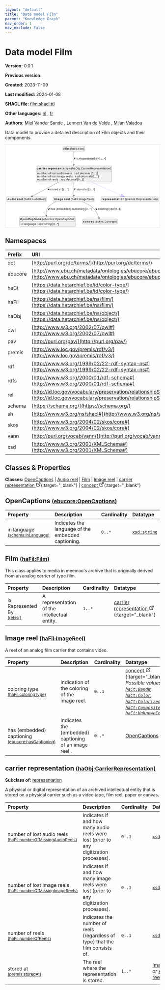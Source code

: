 ```yaml
---
layout: "default"
title: "Data model Film"
parent: "Knowledge Graph"
nav_order: 1
nav_exclude: False
---
```

<svg xmlns="http://www.w3.org/2000/svg" style="display: none;"><symbol id="svg-external-link" width="24" height="24" viewBox="0 0 24 24" fill="none" stroke="currentColor" stroke-width="2" stroke-linecap="round" stroke-linejoin="round" class="feather feather-external-link"><title id="svg-external-link-title">(external link)</title><path d="M18 13v6a2 2 0 0 1-2 2H5a2 2 0 0 1-2-2V8a2 2 0 0 1 2-2h6"></path><polyline points="15 3 21 3 21 9"></polyline><line x1="10" y1="14" x2="21" y2="3"></line> </symbol></svg>

Data model Film
====================

**Version:** 0.0.1

**Previous version:** 

**Created:** 2023-11-09

**Last modified:** 2024-01-08

**SHACL file:** [film.shacl.ttl](film.shacl.ttl)

**Other languages:**
[nl](../nl)
, [fr](../fr)

**Authors:**
[Miel Vander Sande](mailto:miel.vandersande@meemoo.be)
, [Lennert Van de Velde](mailto:lennert.vandevelde@meemoo.be)
, [Milan Valadou](mailto:milan.valadou@meemoo.be)


Data model to provide a detailed description of Film objects and their components.

<div class="wrap">
  <div class="zoom">
  <svg xmlns="http://www.w3.org/2000/svg" xmlns:xlink="http://www.w3.org/1999/xlink" contentStyleType="text/css" preserveAspectRatio="none" version="1.1" viewBox="0 0 801 430" zoomAndPan="magnify"><defs/><g><a href="#ebucore%3AOpenCaptions" target="_top" title="#ebucore%3AOpenCaptions" xlink:actuate="onRequest" xlink:href="#ebucore%3AOpenCaptions" xlink:show="new" xlink:title="#ebucore%3AOpenCaptions" xlink:type="simple"><g id="elem_ebucore_OpenCaptions"><rect codeLine="15" fill="#F1F1F1" height="50.5938" id="ebucore_OpenCaptions" rx="3.5" ry="3.5" style="stroke:#181818;stroke-width:0.5;" width="293" x="73" y="373"/><text fill="#000000" font-family="sans-serif" font-size="14" font-weight="bold" lengthAdjust="spacing" textLength="111" x="76" y="390.9951">OpenCaptions</text><text fill="#000000" font-family="sans-serif" font-size="14" lengthAdjust="spacing" textLength="4" x="187" y="390.9951"> </text><text fill="#000000" font-family="sans-serif" font-size="14" lengthAdjust="spacing" textLength="172" x="191" y="390.9951">(ebucore:OpenCaptions)</text><line style="stroke:#181818;stroke-width:0.5;" x1="74" x2="365" y1="399.2969" y2="399.2969"/><text fill="#000000" font-family="sans-serif" font-size="14" lengthAdjust="spacing" textLength="12" x="79" y="416.292">in</text><text fill="#000000" font-family="sans-serif" font-size="14" lengthAdjust="spacing" textLength="4" x="91" y="416.292"> </text><text fill="#000000" font-family="sans-serif" font-size="14" lengthAdjust="spacing" textLength="64" x="95" y="416.292">language</text><text fill="#000000" font-family="sans-serif" font-size="14" lengthAdjust="spacing" textLength="4" x="159" y="416.292"> </text><text fill="#000000" font-family="sans-serif" font-size="14" lengthAdjust="spacing" textLength="5" x="163" y="416.292">:</text><text fill="#000000" font-family="sans-serif" font-size="14" lengthAdjust="spacing" textLength="4" x="168" y="416.292"> </text><text fill="#000000" font-family="sans-serif" font-size="14" font-style="italic" lengthAdjust="spacing" textLength="68" x="172" y="416.292">xsd:string</text><text fill="#000000" font-family="sans-serif" font-size="14" lengthAdjust="spacing" textLength="4" x="240" y="416.292"> </text><text fill="#000000" font-family="sans-serif" font-size="14" lengthAdjust="spacing" textLength="34" x="244" y="416.292">[0..*]</text></g></a><a href="#haFil%3AAudioReel" target="_top" title="#haFil%3AAudioReel" xlink:actuate="onRequest" xlink:href="#haFil%3AAudioReel" xlink:show="new" xlink:title="#haFil%3AAudioReel" xlink:type="simple"><g id="elem_haFil_AudioReel"><rect codeLine="16" fill="#F1F1F1" height="26.2969" id="haFil_AudioReel" rx="3.5" ry="3.5" style="stroke:#181818;stroke-width:0.5;" width="207" x="7" y="270"/><text fill="#000000" font-family="sans-serif" font-size="14" font-weight="bold" lengthAdjust="spacing" textLength="45" x="10" y="287.9951">Audio</text><text fill="#000000" font-family="sans-serif" font-size="14" font-weight="bold" lengthAdjust="spacing" textLength="5" x="55" y="287.9951"> </text><text fill="#000000" font-family="sans-serif" font-size="14" font-weight="bold" lengthAdjust="spacing" textLength="31" x="60" y="287.9951">reel</text><text fill="#000000" font-family="sans-serif" font-size="14" lengthAdjust="spacing" textLength="4" x="91" y="287.9951"> </text><text fill="#000000" font-family="sans-serif" font-size="14" lengthAdjust="spacing" textLength="116" x="95" y="287.9951">(haFil:AudioReel)</text></g></a><a href="#haFil%3AFilm" target="_top" title="#haFil%3AFilm" xlink:actuate="onRequest" xlink:href="#haFil%3AFilm" xlink:show="new" xlink:title="#haFil%3AFilm" xlink:type="simple"><g id="elem_haFil_Film"><rect codeLine="17" fill="#F1F1F1" height="26.2969" id="haFil_Film" rx="3.5" ry="3.5" style="stroke:#181818;stroke-width:0.5;" width="114" x="298.5" y="7"/><text fill="#000000" font-family="sans-serif" font-size="14" font-weight="bold" lengthAdjust="spacing" textLength="31" x="301.5" y="24.9951">Film</text><text fill="#000000" font-family="sans-serif" font-size="14" lengthAdjust="spacing" textLength="4" x="332.5" y="24.9951"> </text><text fill="#000000" font-family="sans-serif" font-size="14" lengthAdjust="spacing" textLength="73" x="336.5" y="24.9951">(haFil:Film)</text></g></a><a href="#haFil%3AImageReel" target="_top" title="#haFil%3AImageReel" xlink:actuate="onRequest" xlink:href="#haFil%3AImageReel" xlink:show="new" xlink:title="#haFil%3AImageReel" xlink:type="simple"><g id="elem_haFil_ImageReel"><rect codeLine="18" fill="#F1F1F1" height="26.2969" id="haFil_ImageReel" rx="3.5" ry="3.5" style="stroke:#181818;stroke-width:0.5;" width="212" x="249.5" y="270"/><text fill="#000000" font-family="sans-serif" font-size="14" font-weight="bold" lengthAdjust="spacing" textLength="47" x="252.5" y="287.9951">Image</text><text fill="#000000" font-family="sans-serif" font-size="14" font-weight="bold" lengthAdjust="spacing" textLength="5" x="299.5" y="287.9951"> </text><text fill="#000000" font-family="sans-serif" font-size="14" font-weight="bold" lengthAdjust="spacing" textLength="31" x="304.5" y="287.9951">reel</text><text fill="#000000" font-family="sans-serif" font-size="14" lengthAdjust="spacing" textLength="4" x="335.5" y="287.9951"> </text><text fill="#000000" font-family="sans-serif" font-size="14" lengthAdjust="spacing" textLength="119" x="339.5" y="287.9951">(haFil:ImageReel)</text></g></a><a href="../../objects/en#haObj%3ACarrierRepresentation" target="_top" title="../../objects/en#haObj%3ACarrierRepresentation" xlink:actuate="onRequest" xlink:href="../../objects/en#haObj%3ACarrierRepresentation" xlink:show="new" xlink:title="../../objects/en#haObj%3ACarrierRepresentation" xlink:type="simple"><g id="elem_haObj_CarrierRepresentation"><rect codeLine="19" fill="#F1F1F1" height="83.1875" id="haObj_CarrierRepresentation" rx="3.5" ry="3.5" style="stroke:#181818;stroke-width:0.5;" width="393" x="159" y="110"/><text fill="#000000" font-family="sans-serif" font-size="14" font-weight="bold" lengthAdjust="spacing" textLength="53" x="162" y="127.9951">carrier</text><text fill="#000000" font-family="sans-serif" font-size="14" font-weight="bold" lengthAdjust="spacing" textLength="5" x="215" y="127.9951"> </text><text fill="#000000" font-family="sans-serif" font-size="14" font-weight="bold" lengthAdjust="spacing" textLength="118" x="220" y="127.9951">representation</text><text fill="#000000" font-family="sans-serif" font-size="14" lengthAdjust="spacing" textLength="4" x="338" y="127.9951"> </text><text fill="#000000" font-family="sans-serif" font-size="14" lengthAdjust="spacing" textLength="207" x="342" y="127.9951">(haObj:CarrierRepresentation)</text><line style="stroke:#181818;stroke-width:0.5;" x1="160" x2="551" y1="136.2969" y2="136.2969"/><text fill="#000000" font-family="sans-serif" font-size="14" lengthAdjust="spacing" textLength="54" x="165" y="153.292">number</text><text fill="#000000" font-family="sans-serif" font-size="14" lengthAdjust="spacing" textLength="4" x="219" y="153.292"> </text><text fill="#000000" font-family="sans-serif" font-size="14" lengthAdjust="spacing" textLength="13" x="223" y="153.292">of</text><text fill="#000000" font-family="sans-serif" font-size="14" lengthAdjust="spacing" textLength="4" x="236" y="153.292"> </text><text fill="#000000" font-family="sans-serif" font-size="14" lengthAdjust="spacing" textLength="25" x="240" y="153.292">lost</text><text fill="#000000" font-family="sans-serif" font-size="14" lengthAdjust="spacing" textLength="4" x="265" y="153.292"> </text><text fill="#000000" font-family="sans-serif" font-size="14" lengthAdjust="spacing" textLength="38" x="269" y="153.292">audio</text><text fill="#000000" font-family="sans-serif" font-size="14" lengthAdjust="spacing" textLength="4" x="307" y="153.292"> </text><text fill="#000000" font-family="sans-serif" font-size="14" lengthAdjust="spacing" textLength="34" x="311" y="153.292">reels</text><text fill="#000000" font-family="sans-serif" font-size="14" lengthAdjust="spacing" textLength="4" x="345" y="153.292"> </text><text fill="#000000" font-family="sans-serif" font-size="14" lengthAdjust="spacing" textLength="5" x="349" y="153.292">:</text><text fill="#000000" font-family="sans-serif" font-size="14" lengthAdjust="spacing" textLength="4" x="354" y="153.292"> </text><text fill="#000000" font-family="sans-serif" font-size="14" font-style="italic" lengthAdjust="spacing" textLength="82" x="358" y="153.292">xsd:decimal</text><text fill="#000000" font-family="sans-serif" font-size="14" lengthAdjust="spacing" textLength="4" x="440" y="153.292"> </text><text fill="#000000" font-family="sans-serif" font-size="14" lengthAdjust="spacing" textLength="36" x="444" y="153.292">[0..1]</text><text fill="#000000" font-family="sans-serif" font-size="14" lengthAdjust="spacing" textLength="54" x="165" y="169.5889">number</text><text fill="#000000" font-family="sans-serif" font-size="14" lengthAdjust="spacing" textLength="4" x="219" y="169.5889"> </text><text fill="#000000" font-family="sans-serif" font-size="14" lengthAdjust="spacing" textLength="13" x="223" y="169.5889">of</text><text fill="#000000" font-family="sans-serif" font-size="14" lengthAdjust="spacing" textLength="4" x="236" y="169.5889"> </text><text fill="#000000" font-family="sans-serif" font-size="14" lengthAdjust="spacing" textLength="25" x="240" y="169.5889">lost</text><text fill="#000000" font-family="sans-serif" font-size="14" lengthAdjust="spacing" textLength="4" x="265" y="169.5889"> </text><text fill="#000000" font-family="sans-serif" font-size="14" lengthAdjust="spacing" textLength="42" x="269" y="169.5889">image</text><text fill="#000000" font-family="sans-serif" font-size="14" lengthAdjust="spacing" textLength="4" x="311" y="169.5889"> </text><text fill="#000000" font-family="sans-serif" font-size="14" lengthAdjust="spacing" textLength="34" x="315" y="169.5889">reels</text><text fill="#000000" font-family="sans-serif" font-size="14" lengthAdjust="spacing" textLength="4" x="349" y="169.5889"> </text><text fill="#000000" font-family="sans-serif" font-size="14" lengthAdjust="spacing" textLength="5" x="353" y="169.5889">:</text><text fill="#000000" font-family="sans-serif" font-size="14" lengthAdjust="spacing" textLength="4" x="358" y="169.5889"> </text><text fill="#000000" font-family="sans-serif" font-size="14" font-style="italic" lengthAdjust="spacing" textLength="82" x="362" y="169.5889">xsd:decimal</text><text fill="#000000" font-family="sans-serif" font-size="14" lengthAdjust="spacing" textLength="4" x="444" y="169.5889"> </text><text fill="#000000" font-family="sans-serif" font-size="14" lengthAdjust="spacing" textLength="36" x="448" y="169.5889">[0..1]</text><text fill="#000000" font-family="sans-serif" font-size="14" lengthAdjust="spacing" textLength="54" x="165" y="185.8857">number</text><text fill="#000000" font-family="sans-serif" font-size="14" lengthAdjust="spacing" textLength="4" x="219" y="185.8857"> </text><text fill="#000000" font-family="sans-serif" font-size="14" lengthAdjust="spacing" textLength="13" x="223" y="185.8857">of</text><text fill="#000000" font-family="sans-serif" font-size="14" lengthAdjust="spacing" textLength="4" x="236" y="185.8857"> </text><text fill="#000000" font-family="sans-serif" font-size="14" lengthAdjust="spacing" textLength="34" x="240" y="185.8857">reels</text><text fill="#000000" font-family="sans-serif" font-size="14" lengthAdjust="spacing" textLength="4" x="274" y="185.8857"> </text><text fill="#000000" font-family="sans-serif" font-size="14" lengthAdjust="spacing" textLength="5" x="278" y="185.8857">:</text><text fill="#000000" font-family="sans-serif" font-size="14" lengthAdjust="spacing" textLength="4" x="283" y="185.8857"> </text><text fill="#000000" font-family="sans-serif" font-size="14" font-style="italic" lengthAdjust="spacing" textLength="82" x="287" y="185.8857">xsd:decimal</text><text fill="#000000" font-family="sans-serif" font-size="14" lengthAdjust="spacing" textLength="4" x="369" y="185.8857"> </text><text fill="#000000" font-family="sans-serif" font-size="14" lengthAdjust="spacing" textLength="36" x="373" y="185.8857">[0..1]</text></g></a><a href="#premis%3ARepresentation" target="_top" title="#premis%3ARepresentation" xlink:actuate="onRequest" xlink:href="#premis%3ARepresentation" xlink:show="new" xlink:title="#premis%3ARepresentation" xlink:type="simple"><g id="elem_premis_Representation"><rect codeLine="20" fill="#F1F1F1" height="26.2969" id="premis_Representation" rx="3.5" ry="3.5" style="stroke:#181818;stroke-width:0.5;" width="297" x="497" y="270"/><text fill="#000000" font-family="sans-serif" font-size="14" font-weight="bold" lengthAdjust="spacing" textLength="118" x="500" y="287.9951">representation</text><text fill="#000000" font-family="sans-serif" font-size="14" lengthAdjust="spacing" textLength="4" x="618" y="287.9951"> </text><text fill="#000000" font-family="sans-serif" font-size="14" lengthAdjust="spacing" textLength="169" x="622" y="287.9951">(premis:Representation)</text></g></a><a href="../../terms/en#skos%3AConcept" target="_top" title="../../terms/en#skos%3AConcept" xlink:actuate="onRequest" xlink:href="../../terms/en#skos%3AConcept" xlink:show="new" xlink:title="../../terms/en#skos%3AConcept" xlink:type="simple"><g id="elem_skos_Concept"><rect codeLine="21" fill="#F1F1F1" height="26.2969" id="skos_Concept" rx="3.5" ry="3.5" style="stroke:#181818;stroke-width:0.5;" width="181" x="401" y="385.5"/><text fill="#000000" font-family="sans-serif" font-size="14" font-weight="bold" lengthAdjust="spacing" textLength="64" x="404" y="403.4951">concept</text><text fill="#000000" font-family="sans-serif" font-size="14" lengthAdjust="spacing" textLength="4" x="468" y="403.4951"> </text><text fill="#000000" font-family="sans-serif" font-size="14" lengthAdjust="spacing" textLength="107" x="472" y="403.4951">(skos:Concept)</text></g></a><g id="link_haFil_Film_haObj_CarrierRepresentation"><path codeLine="30" d="M355.5,33.42 C355.5,50.89 355.5,77.55 355.5,103.94 " fill="none" id="haFil_Film-to-haObj_CarrierRepresentation" style="stroke:#454645;stroke-width:1.0;"/><polygon fill="#454645" points="355.5,109.94,359.5,100.94,355.5,104.94,351.5,100.94,355.5,109.94" style="stroke:#454645;stroke-width:1.0;"/><polygon fill="#000000" points="360.5,76.5664,363.4389,67.5213,357.5611,67.5213,360.5,76.5664" style="stroke:#000000;stroke-width:1.0;"/><text fill="#000000" font-family="sans-serif" font-size="13" lengthAdjust="spacing" textLength="10" x="369.5" y="76.0669">is</text><text fill="#000000" font-family="sans-serif" font-size="13" lengthAdjust="spacing" textLength="4" x="379.5" y="76.0669"> </text><text fill="#000000" font-family="sans-serif" font-size="13" lengthAdjust="spacing" textLength="81" x="383.5" y="76.0669">Represented</text><text fill="#000000" font-family="sans-serif" font-size="13" lengthAdjust="spacing" textLength="4" x="464.5" y="76.0669"> </text><text fill="#000000" font-family="sans-serif" font-size="13" lengthAdjust="spacing" textLength="16" x="468.5" y="76.0669">By</text><text fill="#000000" font-family="sans-serif" font-size="13" lengthAdjust="spacing" textLength="4" x="484.5" y="76.0669"> </text><text fill="#000000" font-family="sans-serif" font-size="13" lengthAdjust="spacing" textLength="33" x="488.5" y="76.0669">[1..*]</text></g><g id="link_haFil_ImageReel_ebucore_OpenCaptions"><path codeLine="33" d="M262.58,296.09 C246.17,302.46 231,311.94 220.5,326 C210.69,339.13 209.8016,351.8023 212.1416,366.7423 " fill="none" id="haFil_ImageReel-to-ebucore_OpenCaptions" style="stroke:#454645;stroke-width:1.0;"/><polygon fill="#454645" points="213.07,372.67,215.6292,363.1594,212.2963,367.7302,207.7255,364.3974,213.07,372.67" style="stroke:#454645;stroke-width:1.0;"/><polygon fill="#000000" points="222.5949,338.6358,230.2423,332.9818,225.4584,329.5666,222.5949,338.6358" style="stroke:#000000;stroke-width:1.0;"/><text fill="#000000" font-family="sans-serif" font-size="13" lengthAdjust="spacing" textLength="23" x="234.5" y="339.0669">has</text><text fill="#000000" font-family="sans-serif" font-size="13" lengthAdjust="spacing" textLength="4" x="257.5" y="339.0669"> </text><text fill="#000000" font-family="sans-serif" font-size="13" lengthAdjust="spacing" textLength="79" x="261.5" y="339.0669">(embedded)</text><text fill="#000000" font-family="sans-serif" font-size="13" lengthAdjust="spacing" textLength="4" x="340.5" y="339.0669"> </text><text fill="#000000" font-family="sans-serif" font-size="13" lengthAdjust="spacing" textLength="66" x="344.5" y="339.0669">captioning</text><text fill="#000000" font-family="sans-serif" font-size="13" lengthAdjust="spacing" textLength="4" x="410.5" y="339.0669"> </text><text fill="#000000" font-family="sans-serif" font-size="13" lengthAdjust="spacing" textLength="33" x="414.5" y="339.0669">[0..*]</text></g><g id="link_haFil_ImageReel_skos_Concept"><path codeLine="34" d="M399.62,296.12 C417.59,302.72 437.59,312.39 452.5,326 C470.67,342.59 480.1727,363.9987 485.6627,379.6387 " fill="none" id="haFil_ImageReel-to-skos_Concept" style="stroke:#454645;stroke-width:1.0;"/><polygon fill="#454645" points="487.65,385.3,488.4433,375.4831,485.9939,380.5822,480.8949,378.1328,487.65,385.3" style="stroke:#454645;stroke-width:1.0;"/><polygon fill="#000000" points="476.0878,338.0489,471.6444,329.6402,467.5505,333.8578,476.0878,338.0489" style="stroke:#000000;stroke-width:1.0;"/><text fill="#000000" font-family="sans-serif" font-size="13" lengthAdjust="spacing" textLength="50" x="481.5" y="339.0669">coloring</text><text fill="#000000" font-family="sans-serif" font-size="13" lengthAdjust="spacing" textLength="4" x="531.5" y="339.0669"> </text><text fill="#000000" font-family="sans-serif" font-size="13" lengthAdjust="spacing" textLength="28" x="535.5" y="339.0669">type</text><text fill="#000000" font-family="sans-serif" font-size="13" lengthAdjust="spacing" textLength="4" x="563.5" y="339.0669"> </text><text fill="#000000" font-family="sans-serif" font-size="13" lengthAdjust="spacing" textLength="34" x="567.5" y="339.0669">[0..1]</text></g><g id="link_haObj_CarrierRepresentation_premis_Representation"><path codeLine="36" d="M446.46,193.12 C505.93,219.67 563.1141,245.2109 602.0141,262.5809 " fill="none" id="haObj_CarrierRepresentation-to-premis_Representation" style="stroke:#0000FF;stroke-width:1.0;stroke-dasharray:1.0,3.0;"/><polygon fill="none" points="618.45,269.92,604.4605,257.1023,599.5678,268.0595,618.45,269.92" style="stroke:#0000FF;stroke-width:1.0;"/></g><g id="link_haObj_CarrierRepresentation_haFil_AudioReel"><path codeLine="41" d="M278.65,193.12 C228.41,219.67 171.5248,249.7467 138.6548,267.1167 " fill="none" id="haObj_CarrierRepresentation-to-haFil_AudioReel" style="stroke:#454645;stroke-width:1.0;"/><polygon fill="#454645" points="133.35,269.92,143.1761,269.2516,137.7707,267.5839,139.4384,262.1785,133.35,269.92" style="stroke:#454645;stroke-width:1.0;"/><polygon fill="#000000" points="219.0795,233.9029,228.4496,232.2744,225.7029,227.0778,219.0795,233.9029" style="stroke:#000000;stroke-width:1.0;"/><text fill="#000000" font-family="sans-serif" font-size="13" lengthAdjust="spacing" textLength="41" x="232.5" y="236.0669">stored</text><text fill="#000000" font-family="sans-serif" font-size="13" lengthAdjust="spacing" textLength="4" x="273.5" y="236.0669"> </text><text fill="#000000" font-family="sans-serif" font-size="13" lengthAdjust="spacing" textLength="13" x="277.5" y="236.0669">at</text><text fill="#000000" font-family="sans-serif" font-size="13" lengthAdjust="spacing" textLength="4" x="290.5" y="236.0669"> </text><text fill="#000000" font-family="sans-serif" font-size="13" lengthAdjust="spacing" textLength="33" x="294.5" y="236.0669">[1..*]</text></g><g id="link_haObj_CarrierRepresentation_haFil_ImageReel"><path codeLine="42" d="M355.5,193.12 C355.5,219.67 355.5,246.55 355.5,263.92 " fill="none" id="haObj_CarrierRepresentation-to-haFil_ImageReel" style="stroke:#454645;stroke-width:1.0;"/><polygon fill="#454645" points="355.5,269.92,359.5,260.92,355.5,264.92,351.5,260.92,355.5,269.92" style="stroke:#454645;stroke-width:1.0;"/><polygon fill="#000000" points="360.5,236.5664,363.4389,227.5213,357.5611,227.5213,360.5,236.5664" style="stroke:#000000;stroke-width:1.0;"/><text fill="#000000" font-family="sans-serif" font-size="13" lengthAdjust="spacing" textLength="41" x="369.5" y="236.0669">stored</text><text fill="#000000" font-family="sans-serif" font-size="13" lengthAdjust="spacing" textLength="4" x="410.5" y="236.0669"> </text><text fill="#000000" font-family="sans-serif" font-size="13" lengthAdjust="spacing" textLength="13" x="414.5" y="236.0669">at</text><text fill="#000000" font-family="sans-serif" font-size="13" lengthAdjust="spacing" textLength="4" x="427.5" y="236.0669"> </text><text fill="#000000" font-family="sans-serif" font-size="13" lengthAdjust="spacing" textLength="33" x="431.5" y="236.0669">[1..*]</text></g></g></svg>
  </div>
</div>

## Namespaces

| Prefix | URI      |
| :----- | :------- |
| dct     | [http://purl.org/dc/terms/](http://purl.org/dc/terms/) |
| ebucore     | [http://www.ebu.ch/metadata/ontologies/ebucore/ebucore#](http://www.ebu.ch/metadata/ontologies/ebucore/ebucore#) |
| haCt     | [https://data.hetarchief.be/id/color-type/](https://data.hetarchief.be/id/color-type/) |
| haFil     | [https://data.hetarchief.be/ns/film/](https://data.hetarchief.be/ns/film/) |
| haObj     | [https://data.hetarchief.be/ns/object/](https://data.hetarchief.be/ns/object/) |
| owl     | [http://www.w3.org/2002/07/owl#](http://www.w3.org/2002/07/owl#) |
| pav     | [http://purl.org/pav/](http://purl.org/pav/) |
| premis     | [http://www.loc.gov/premis/rdf/v3/](http://www.loc.gov/premis/rdf/v3/) |
| rdf     | [http://www.w3.org/1999/02/22-rdf-syntax-ns#](http://www.w3.org/1999/02/22-rdf-syntax-ns#) |
| rdfs     | [http://www.w3.org/2000/01/rdf-schema#](http://www.w3.org/2000/01/rdf-schema#) |
| rel     | [http://id.loc.gov/vocabulary/preservation/relationshipSubType/](http://id.loc.gov/vocabulary/preservation/relationshipSubType/) |
| schema     | [https://schema.org/](https://schema.org/) |
| sh     | [http://www.w3.org/ns/shacl#](http://www.w3.org/ns/shacl#) |
| skos     | [http://www.w3.org/2004/02/skos/core#](http://www.w3.org/2004/02/skos/core#) |
| vann     | [http://purl.org/vocab/vann/](http://purl.org/vocab/vann/) |
| xsd     | [http://www.w3.org/2001/XMLSchema#](http://www.w3.org/2001/XMLSchema#) |

## Classes & Properties

**Classes:** 
 [OpenCaptions](#ebucore%3AOpenCaptions) |  [Audio reel](#haFil%3AAudioReel) |  [Film](#haFil%3AFilm) |  [Image reel](#haFil%3AImageReel) |  [carrier representation <svg class="svg-external-link" viewBox="0 0 24 24" aria-labelledby="svg-external-link-title"><use xlink:href="#svg-external-link"></use></svg>](../../objects/en#haObj%3ACarrierRepresentation){:target="_blank"} |  [concept <svg class="svg-external-link" viewBox="0 0 24 24" aria-labelledby="svg-external-link-title"><use xlink:href="#svg-external-link"></use></svg>](../../terms/en#skos%3AConcept){:target="_blank"}
## <a id="ebucore%3AOpenCaptions"></a>OpenCaptions <small>[(ebucore:OpenCaptions)](http://www.ebu.ch/metadata/ontologies/ebucore/ebucore#OpenCaptions)</small>




| Property | Description | Cardinality | Datatype |
| :------ | :---------- | :---------- | :------- |
| <a id='schema%3AinLanguage'></a>in language <br> <small>[(schema:inLanguage)](https://schema.org/inLanguage)</small> | Indicates the language of the embedded captioning. | `0..*` | [`xsd:string`](http://www.w3.org/2001/XMLSchema#string)  |

## <a id="haFil%3AFilm"></a>Film <small>[(haFil:Film)](https://data.hetarchief.be/ns/film/Film)</small>


This class applies to media in meemoo's archive that is originally derived from an analog carrier of type film.

| Property | Description | Cardinality | Datatype |
| :------ | :---------- | :---------- | :------- |
| <a id='rel%3Aisr'></a>is Represented By <br> <small>[(rel:isr)](http://id.loc.gov/vocabulary/preservation/relationshipSubType/isr)</small> | A representation of the intellectual entity. | `1..*` | [carrier representation <svg class="svg-external-link" viewBox="0 0 24 24" aria-labelledby="svg-external-link-title"><use xlink:href="#svg-external-link"></use></svg>](../../objects/en#haObj%3ACarrierRepresentation){:target="_blank"}  |

## <a id="haFil%3AImageReel"></a>Image reel <small>[(haFil:ImageReel)](https://data.hetarchief.be/ns/film/ImageReel)</small>


A reel of an analog film carrier that contains video.

| Property | Description | Cardinality | Datatype |
| :------ | :---------- | :---------- | :------- |
| <a id='haFil%3AcoloringType'></a>coloring type <br> <small>[(haFil:coloringType)](https://data.hetarchief.be/ns/film/coloringType)</small> | Indication of the coloring of the image reel. | `0..1` | [concept <svg class="svg-external-link" viewBox="0 0 24 24" aria-labelledby="svg-external-link-title"><use xlink:href="#svg-external-link"></use></svg>](../../terms/en#skos%3AConcept){:target="_blank"} <br>_Possible values: [`haCt:BandW`](https://data.hetarchief.be/id/color-type/BandW), [`haCt:Color`](https://data.hetarchief.be/id/color-type/Color), [`haCt:Colorized`](https://data.hetarchief.be/id/color-type/Colorized), [`haCt:Composite`](https://data.hetarchief.be/id/color-type/Composite), [`haCt:UnknownColorType`](https://data.hetarchief.be/id/color-type/UnknownColorType)_ |
| <a id='ebucore%3AhasCaptioning'></a>has (embedded) captioning <br> <small>[(ebucore:hasCaptioning)](http://www.ebu.ch/metadata/ontologies/ebucore/ebucore#hasCaptioning)</small> | Indicates the (embedded) captioning of an image reel . | `0..*` | [OpenCaptions](#ebucore%3AOpenCaptions)  |

## <a id="haObj%3ACarrierRepresentation"></a>carrier representation <small>[(haObj:CarrierRepresentation)](https://data.hetarchief.be/ns/object/CarrierRepresentation)</small>


**Subclass of:** 
[representation](#premis%3ARepresentation)

A physical or digital representation of an archived intellectual entity that is stored on a physical carrier such as a video tape, film reel, paper or canvas.

| Property | Description | Cardinality | Datatype |
| :------ | :---------- | :---------- | :------- |
| <a id='haFil%3AnumberOfMissingAudioReels'></a>number of lost audio reels <br> <small>[(haFil:numberOfMissingAudioReels)](https://data.hetarchief.be/ns/film/numberOfMissingAudioReels)</small> | Indicates if and how many audio reels were lost (prior to any digitization processes). | `0..1` | [`xsd:decimal`](http://www.w3.org/2001/XMLSchema#decimal)  |
| <a id='haFil%3AnumberOfMissingImageReels'></a>number of lost image reels <br> <small>[(haFil:numberOfMissingImageReels)](https://data.hetarchief.be/ns/film/numberOfMissingImageReels)</small> | Indicates if and how many image reels were lost (prior to any digitization processes). | `0..1` | [`xsd:decimal`](http://www.w3.org/2001/XMLSchema#decimal)  |
| <a id='haFil%3AnumberOfReels'></a>number of reels <br> <small>[(haFil:numberOfReels)](https://data.hetarchief.be/ns/film/numberOfReels)</small> | Indicates the number of reels (regardless of type) that the film consists of. | `0..1` | [`xsd:decimal`](http://www.w3.org/2001/XMLSchema#decimal)  |
| <a id='premis%3AstoredAt'></a>stored at <br> <small>[(premis:storedAt)](http://www.loc.gov/premis/rdf/v3/storedAt)</small> | The reel where the representation is stored. | `1..*` | [Image reel](#haFil%3AImageReel) _or_ [Audio reel](#haFil%3AAudioReel)  |



[^1]: Unique language tags required
<style>
.zoom > svg {
    width: 100%;
    height: auto;
    background-color: #fff;
}

.zoom > svg text{
   -webkit-user-select: none;
   -moz-user-select: none;
   -ms-user-select: none;
   user-select: none;
}

.wrap {
  overflow: hidden;
  border: 1px solid #E6E6E6;
}

.zoom {
  position: relative;
}

.zoom:hover {
  transform: scale(2.0); cursor: grab;
}
.svg-external-link {
  width: 16px;
  height: 16px;
}
</style>
<script>
var svg = document.querySelector('svg[zoomAndPan="magnify"]');
var zoomDiv = document.querySelector('.zoom');
zoomDiv.addEventListener('mouseleave', onMouseOutZoomDiv);
if (window.PointerEvent) {
  svg.addEventListener('pointerdown', onPointerDown);
  svg.addEventListener('pointerup', onPointerUp);
  svg.addEventListener('pointerleave', onPointerUp); 
  svg.addEventListener('pointermove', onPointerMove); 
} else {

  svg.addEventListener('mousedown', onPointerDown); 
  svg.addEventListener('mouseup', onPointerUp); 
  svg.addEventListener('mouseleave', onPointerUp); 
  svg.addEventListener('mousemove', onPointerMove); 

  svg.addEventListener('touchstart', onPointerDown);
  svg.addEventListener('touchend', onPointerUp);
  svg.addEventListener('touchmove', onPointerMove); 
}

function getPointFromEvent (event) {
  var point = {x:0, y:0};
  if (event.targetTouches) {
    point.x = event.targetTouches[0].clientX;
    point.y = event.targetTouches[0].clientY;
  } else {
    point.x = event.clientX;
    point.y = event.clientY;
  }
  
  return point;
}

var isPointerDown = false;

var pointerOrigin = {
  x: 0,
  y: 0
};

function onPointerDown(event) {
  isPointerDown = true; 
  
  var pointerPosition = getPointFromEvent(event);
  pointerOrigin.x = pointerPosition.x;
  pointerOrigin.y = pointerPosition.y;
}

var originalViewBoxString = svg.getAttribute('viewBox');
var originalViewBoxList= svg.viewBox.baseVal;

var originalViewBox = {
    x: originalViewBoxList.x,
    y: originalViewBoxList.y,
    width: originalViewBoxList.width,
    height: originalViewBoxList.height
};

var viewBox = structuredClone(originalViewBox);
console.log(viewBox);
var newViewBox = {
  x: 0,
  y: 0
};

var ratio = viewBox.width / svg.getBoundingClientRect().width;
window.addEventListener('resize', function() {
  ratio = viewBox.width / svg.getBoundingClientRect().width;
});

function onPointerMove (event) {
  if (!isPointerDown) {
    return;
  }
  event.preventDefault();

  var pointerPosition = getPointFromEvent(event);

  newViewBox.x = viewBox.x - ((pointerPosition.x - pointerOrigin.x) * ratio);
  newViewBox.y = viewBox.y - ((pointerPosition.y - pointerOrigin.y) * ratio);

  var viewBoxString = `${newViewBox.x} ${newViewBox.y} ${viewBox.width} ${viewBox.height}`;
  svg.setAttribute('viewBox', viewBoxString);
}

function onPointerUp() {
  isPointerDown = false;

  viewBox.x = newViewBox.x;
  viewBox.y = newViewBox.y;
}
function onMouseOutZoomDiv(event) {

  var viewBoxString = structuredClone(originalViewBoxString);
  viewBox.x = 0;
  viewBox.y = 0;
  svg.setAttribute('viewBox', originalViewBoxString);
}

</script>
